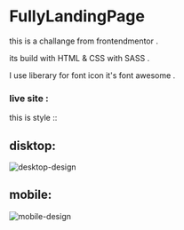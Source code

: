 # FullyLandingPage

this is a challange from frontendmentor . 

its build with HTML & CSS with SASS . 

I use liberary for font icon it's font awesome .

### live site :

this is style ::

## disktop:
![desktop-design](https://user-images.githubusercontent.com/102428312/160254632-b0250048-30ec-4286-b39c-f8bce9eba3b7.jpg)

## mobile:
![mobile-design](https://user-images.githubusercontent.com/102428312/160254649-c61f170c-c117-47de-8e24-d63a81b7a081.jpg)
